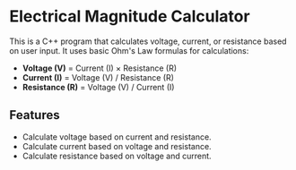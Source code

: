 # Electrical Magnitude Calculator

This is a C++ program that calculates voltage, current, or resistance based on user input. It uses basic Ohm's Law formulas for calculations:

- **Voltage (V)** = Current (I) × Resistance (R)
- **Current (I)** = Voltage (V) / Resistance (R)
- **Resistance (R)** = Voltage (V) / Current (I)

## Features

- Calculate voltage based on current and resistance.
- Calculate current based on voltage and resistance.
- Calculate resistance based on voltage and current.


